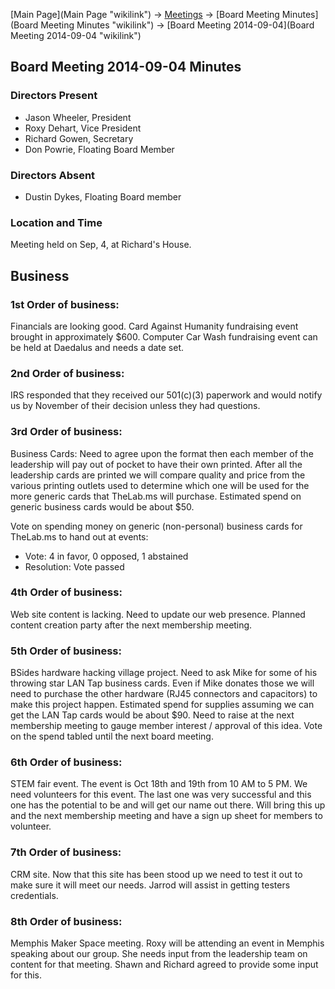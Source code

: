 [Main Page](Main Page "wikilink") -\> [Meetings](Meetings "wikilink")
-\> [Board Meeting Minutes](Board Meeting Minutes "wikilink") -\> [Board
Meeting 2014-09-04](Board Meeting 2014-09-04 "wikilink")

Board Meeting 2014-09-04 Minutes
--------------------------------

### Directors Present

-   Jason Wheeler, President
-   Roxy Dehart, Vice President
-   Richard Gowen, Secretary
-   Don Powrie, Floating Board Member

### Directors Absent

-   Dustin Dykes, Floating Board member

### Location and Time

Meeting held on Sep, 4, at Richard's House.

Business
--------

### 1st Order of business:

Financials are looking good. Card Against Humanity fundraising event
brought in approximately \$600. Computer Car Wash fundraising event can
be held at Daedalus and needs a date set.

### 2nd Order of business:

IRS responded that they received our 501(c)(3) paperwork and would
notify us by November of their decision unless they had questions.

### 3rd Order of business:

Business Cards: Need to agree upon the format then each member of the
leadership will pay out of pocket to have their own printed. After all
the leadership cards are printed we will compare quality and price from
the various printing outlets used to determine which one will be used
for the more generic cards that TheLab.ms will purchase. Estimated spend
on generic business cards would be about \$50.

Vote on spending money on generic (non-personal) business cards for
TheLab.ms to hand out at events:

-   Vote: 4 in favor, 0 opposed, 1 abstained
-   Resolution: Vote passed

### 4th Order of business:

Web site content is lacking. Need to update our web presence. Planned
content creation party after the next membership meeting.

### 5th Order of business:

BSides hardware hacking village project. Need to ask Mike for some of
his throwing star LAN Tap business cards. Even if Mike donates those we
will need to purchase the other hardware (RJ45 connectors and
capacitors) to make this project happen. Estimated spend for supplies
assuming we can get the LAN Tap cards would be about \$90. Need to raise
at the next membership meeting to gauge member interest / approval of
this idea. Vote on the spend tabled until the next board meeting.

### 6th Order of business:

STEM fair event. The event is Oct 18th and 19th from 10 AM to 5 PM. We
need volunteers for this event. The last one was very successful and
this one has the potential to be and will get our name out there. Will
bring this up and the next membership meeting and have a sign up sheet
for members to volunteer.

### 7th Order of business:

CRM site. Now that this site has been stood up we need to test it out to
make sure it will meet our needs. Jarrod will assist in getting testers
credentials.

### 8th Order of business:

Memphis Maker Space meeting. Roxy will be attending an event in Memphis
speaking about our group. She needs input from the leadership team on
content for that meeting. Shawn and Richard agreed to provide some input
for this.
